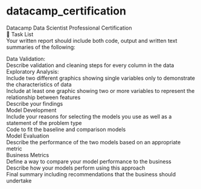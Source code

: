 # datacamp_certification
Datacamp Data Scientist Professional Certification  
📝 Task List  
Your written report should include both code, output and written text summaries of the following:  

Data Validation:  
Describe validation and cleaning steps for every column in the data  
Exploratory Analysis:  
Include two different graphics showing single variables only to demonstrate the characteristics of data  
Include at least one graphic showing two or more variables to represent the relationship between features  
Describe your findings  
Model Development  
Include your reasons for selecting the models you use as well as a statement of the problem type  
Code to fit the baseline and comparison models  
Model Evaluation  
Describe the performance of the two models based on an appropriate metric  
Business Metrics  
Define a way to compare your model performance to the business  
Describe how your models perform using this approach  
Final summary including recommendations that the business should undertake  
